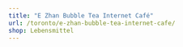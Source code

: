 ```yaml
---
title: "E Zhan Bubble Tea Internet Café"
url: /toronto/e-zhan-bubble-tea-internet-cafe/
shop: Lebensmittel
---
```

